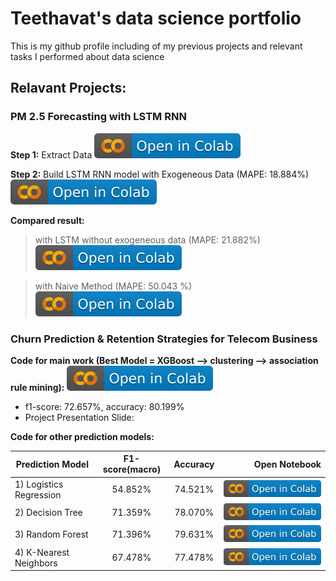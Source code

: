 # Teethavat's data science portfolio

This is my github profile including of my previous projects and relevant tasks I performed about data science

## Relavant Projects:

### PM 2.5 Forecasting with LSTM RNN

**Step 1:** Extract Data [![Open In Colab](https://github.com/Teethavattcp/teethavat_data_sci_port/blob/main/img/colab-badge.svg)](https://colab.research.google.com/drive/1zLPFnpIX3Hk1bdTPUKAtQ0Z4AJTXpfpH?usp=sharing)

**Step 2:** Build LSTM RNN model with Exogeneous Data (MAPE: 18.884%) [![Open In Colab](https://github.com/Teethavattcp/teethavat_data_sci_port/blob/main/img/colab-badge.svg)](https://colab.research.google.com/drive/1lg2AJyZOjypWqPZS9s2pAIJ6gtUiEstE?usp=sharing)

**Compared result:**

> with LSTM without exogeneous data (MAPE: 21.882%) [![Open In Colab](https://github.com/Teethavattcp/teethavat_data_sci_port/blob/main/img/colab-badge.svg)](https://colab.research.google.com/drive/1zPgGMfIdcmhy2iL0ihxQt6M9dvftewBz?usp=sharing)

> with Naive Method (MAPE: 50.043 %) [![Open In Colab](https://github.com/Teethavattcp/teethavat_data_sci_port/blob/main/img/colab-badge.svg)](https://colab.research.google.com/drive/1M2D-IPBm5CVwQVscWA4b6fid70SRcdw_?usp=sharing)


### Churn Prediction & Retention Strategies for Telecom Business

**Code for main work (Best Model = XGBoost --> clustering --> association rule mining):** [![Open In Colab](https://github.com/Teethavattcp/teethavat_data_sci_port/blob/main/img/colab-badge.svg)](https://colab.research.google.com/drive/1qZGmhF9Jft5VHlxWHva9BXMTEdDejth2?usp=sharing)
* f1-score: 72.657%, accuracy: 80.199%
* Project Presentation Slide: 

**Code for other prediction models:**

| Prediction Model        | F1-score(macro)| Accuracy  | Open Notebook                                                                                             |
| ----------------------- |:--------------:| :--------:| ---------------------------------------------------------------------------------------------------------:| 
| 1) Logistics Regression | 54.852%        | 74.521%   | [![Open In Colab](https://github.com/Teethavattcp/teethavat_data_sci_port/blob/main/img/colab-badge.svg)](https://drive.google.com/drive/folders/1C9ejDhV8m48mw3QIu4DSZwzrHXRrKxTm?usp=sharing) |
| 2) Decision Tree        | 71.359%        | 78.070%   | [![Open In Colab](https://github.com/Teethavattcp/teethavat_data_sci_port/blob/main/img/colab-badge.svg)](https://colab.research.google.com/drive/1UMKEKYmSaUGkXpbp27T1yDlqq4k8U1BS?usp=sharing) |
| 3) Random Forest        | 71.396%        | 79.631%   | [![Open In Colab](https://github.com/Teethavattcp/teethavat_data_sci_port/blob/main/img/colab-badge.svg)](https://colab.research.google.com/drive/1e81g6jMNympIRsciU6cwAARPy76IbitM?usp=sharing) |
| 4) K-Nearest Neighbors  | 67.478%        | 77.478%   | [![Open In Colab](https://github.com/Teethavattcp/teethavat_data_sci_port/blob/main/img/colab-badge.svg)](https://colab.research.google.com/drive/1VUd6g-PQivLkMT8OwecmnyBJRzOui0D4?usp=sharing) |


